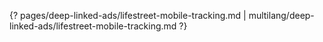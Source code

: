 {? pages/deep-linked-ads/lifestreet-mobile-tracking.md | multilang/deep-linked-ads/lifestreet-mobile-tracking.md ?}
